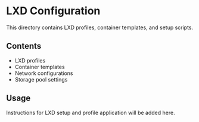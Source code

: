 # LXD Configuration

This directory contains LXD profiles, container templates, and setup scripts.

## Contents
- LXD profiles
- Container templates
- Network configurations
- Storage pool settings

## Usage
Instructions for LXD setup and profile application will be added here.
